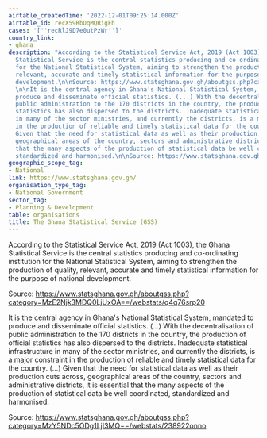 ```yaml
---
airtable_createdTime: '2022-12-01T09:25:14.000Z'
airtable_id: recX59RbDqMQRigFh
cases: '[''recRlJ9D7e0utPzWr'']'
country_link:
- ghana
description: "According to the Statistical Service Act, 2019 (Act 1003), the Ghana
  Statistical Service is the central statistics producing and co-ordinating institution
  for the National Statistical System, aiming to strengthen the production of quality,
  relevant, accurate and timely statistical information for the purpose of national
  development.\n\nSource: https://www.statsghana.gov.gh/aboutgss.php?category=MzE2Njk3MDQ0LjUxOA==/webstats/q4q76srp20
  \n\nIt is the central agency in Ghana's National Statistical System, mandated to
  produce and disseminate official statistics. (...) With the decentralisation of
  public administration to the 170 districts in the country, the production of official
  statistics has also dispersed to the districts. Inadequate statistical infrastructure
  in many of the sector ministries, and currently the districts, is a major constraint
  in the production of reliable and timely statistical data for the country. (...)
  Given that the need for statistical data as well as their production cuts across,
  geographical areas of the country, sectors and administrative districts, it is essential
  that the many aspects of the production of statistical data be well coordinated,
  standardized and harmonised.\n\nSource: https://www.statsghana.gov.gh/aboutgss.php?category=MzY5NDc5ODg1LjI3MQ==/webstats/238922onno"
geographic_scope_tag:
- National
link: https://www.statsghana.gov.gh/
organisation_type_tag:
- National Government
sector_tag:
- Planning & Development
table: organisations
title: The Ghana Statistical Service (GSS)
---
```


According to the Statistical Service Act, 2019 (Act 1003), the Ghana Statistical Service is the central statistics producing and co-ordinating institution for the National Statistical System, aiming to strengthen the production of quality, relevant, accurate and timely statistical information for the purpose of national development.

Source: https://www.statsghana.gov.gh/aboutgss.php?category=MzE2Njk3MDQ0LjUxOA==/webstats/q4q76srp20 

It is the central agency in Ghana's National Statistical System, mandated to produce and disseminate official statistics. (...) With the decentralisation of public administration to the 170 districts in the country, the production of official statistics has also dispersed to the districts. Inadequate statistical infrastructure in many of the sector ministries, and currently the districts, is a major constraint in the production of reliable and timely statistical data for the country. (...) Given that the need for statistical data as well as their production cuts across, geographical areas of the country, sectors and administrative districts, it is essential that the many aspects of the production of statistical data be well coordinated, standardized and harmonised.

Source: https://www.statsghana.gov.gh/aboutgss.php?category=MzY5NDc5ODg1LjI3MQ==/webstats/238922onno